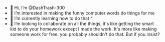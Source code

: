 - 👋 Hi, I’m @DashTrash-300
- 👀 I’m interested in making the funny computer words do things for me
- 🌱 I’m currently learning how to do that ^
- 💞️ I’m looking to collaborate on all the things, it's like getting the smart kid to do your homework except I made the work. It's more like making someone work for free.
you probably shouldn't do that. But if you insist?

